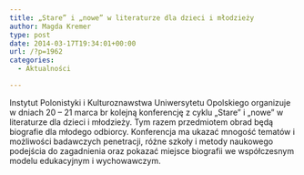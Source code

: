 ```yaml
---
title: „Stare” i „nowe” w literaturze dla dzieci i młodzieży
author: Magda Kremer
type: post
date: 2014-03-17T19:34:01+00:00
url: /?p=1962
categories:
  - Aktualności

---
```

Instytut Polonistyki i Kulturoznawstwa Uniwersytetu Opolskiego organizuje w dniach 20 &#8211; 21 marca br kolejną konferencję z cyklu „Stare” i „nowe” w literaturze dla dzieci i młodzieży. Tym razem przedmiotem obrad będą biografie dla młodego odbiorcy. Konferencja ma ukazać mnogość tematów i możliwości badawczych penetracji, różne szkoły i metody naukowego podejścia do zagadnienia oraz pokazać miejsce biografii we współczesnym modelu edukacyjnym i wychowawczym.

&nbsp;

&nbsp;

&nbsp;

&nbsp;